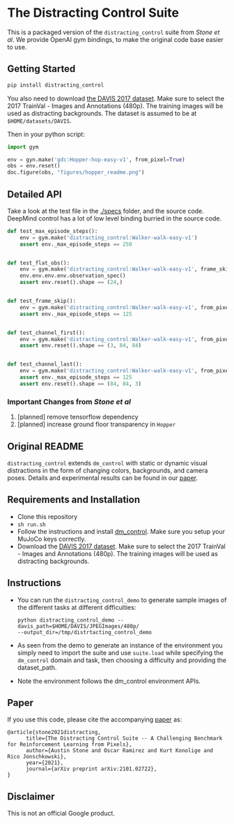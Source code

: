 # The Distracting Control Suite

This is a packaged version of the `distracting_control` suite from *Stone et al*. We provide OpenAI gym bindings, to make the original code base easier to use.

## Getting Started

```bash
pip install distracting_control
```
You also need to download [the DAVIS 2017 dataset](https://davischallenge.org/davis2017/code.html). Make sure to select the 2017 TrainVal - Images and Annotations (480p). The training images will be used as distracting backgrounds.
The dataset is assumed to be at `$HOME/datasets/DAVIS`.

Then in your python script:

```python
import gym

env = gyn.make('gdc:Hopper-hop-easy-v1', from_pixel=True)
obs = env.reset()
doc.figure(obs, "figures/hopper_readme.png")
```

## Detailed API

Take a look at the test file in the [./specs](./specs) folder, and the source code. DeepMind control has a lot of low level binding burried in the source code.

```python
def test_max_episode_steps():
    env = gym.make('distracting_control:Walker-walk-easy-v1')
    assert env._max_episode_steps == 250


def test_flat_obs():
    env = gym.make('distracting_control:Walker-walk-easy-v1', frame_skip=4)
    env.env.env.env.observation_spec()
    assert env.reset().shape == (24,)


def test_frame_skip():
    env = gym.make('distracting_control:Walker-walk-easy-v1', from_pixels=True, frame_skip=8)
    assert env._max_episode_steps == 125


def test_channel_first():
    env = gym.make('distracting_control:Walker-walk-easy-v1', from_pixels=True, channels_first=True)
    assert env.reset().shape == (3, 84, 84)


def test_channel_last():
    env = gym.make('distracting_control:Walker-walk-easy-v1', from_pixels=True, frame_skip=8, channels_first=False)
    assert env._max_episode_steps == 125
    assert env.reset().shape == (84, 84, 3)
```



### Important Changes from *Stone et al*

1. [planned] remove tensorflow dependency
2. [planned] increase ground floor transparency in `Hopper`

## Original README

`distracting_control` extends `dm_control` with static or dynamic visual
distractions in the form of changing colors, backgrounds, and camera poses. 
Details and experimental results can be found in our
[paper](https://arxiv.org/pdf/2101.02722.pdf).

## Requirements and Installation

* Clone this repository
* `sh run.sh`
* Follow the instructions and install
[dm_control](https://github.com/deepmind/dm_control#requirements-and-installation). Make sure you setup your MuJoCo keys correctly.
* Download the [DAVIS 2017
  dataset](https://davischallenge.org/davis2017/code.html). Make sure to select the 2017 TrainVal - Images and Annotations (480p). The training images will be used as distracting backgrounds.

## Instructions

* You can run the `distracting_control_demo` to generate sample images of the
  different tasks at different difficulties:

  ```
  python distracting_control_demo --davis_path=$HOME/DAVIS/JPEGImages/480p/
  --output_dir=/tmp/distrtacting_control_demo
  ```
* As seen from the demo to generate an instance of the environment you simply
  need to import the suite and use `suite.load` while specifying the
  `dm_control` domain and task, then choosing a difficulty and providing the
  dataset_path.

* Note the environment follows the dm_control environment APIs.

## Paper

If you use this code, please cite the accompanying [paper](https://arxiv.org/pdf/2101.02722.pdf) as:

```
@article{stone2021distracting,
      title={The Distracting Control Suite -- A Challenging Benchmark for Reinforcement Learning from Pixels}, 
      author={Austin Stone and Oscar Ramirez and Kurt Konolige and Rico Jonschkowski},
      year={2021},
      journal={arXiv preprint arXiv:2101.02722},
}
```

## Disclaimer

This is not an official Google product.

